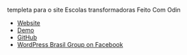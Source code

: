 templeta para o site Escolas transformadoras Feito Com Odin


* [Website](http://wpod.in/)
* [Demo](http://demo.wpod.in/)
* [GitHub](https://github.com/wpbrasil/odin)
* [WordPress Brasil Group on Facebook](https://www.facebook.com/groups/wordpress.brasil)
